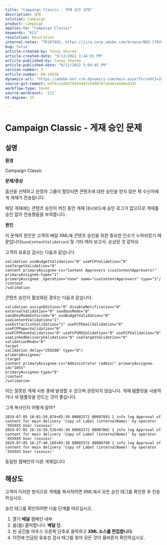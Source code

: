 ```yaml
---
title: "Campaign Classic - 게재 승인 문제"
description: 설명
solution: Campaign
product: Campaign
applies-to: "Campaign Classic"
keywords: "KCS"
resolution: Resolution
internal-notes: "TK187092, https://jira.corp.adobe.com/browse/NEO-17029"
bug: false
article-created-by: Tanay Sharma .
article-created-date: "9/13/2022 3:44:55 PM"
article-published-by: Tanay Sharma .
article-published-date: "9/13/2022 5:04:45 PM"
version-number: 3
article-number: KA-14656
dynamics-url: "https://adobe-ent.crm.dynamics.com/main.aspx?forceUCI=1&pagetype=entityrecord&etn=knowledgearticle&id=abbbd300-7b33-ed11-9db1-002248086735"
source-git-commit: e8f4ca2dd578944d4fe399074fab461de88ad247
workflow-type: tm+mt
source-wordcount: '212'
ht-degree: 2%

---
```


# Campaign Classic - 게재 승인 문제

## 설명


<b>환경</b>

Campaign Classic



<b>문제/증상</b>

옵션을 선택하고 운영자 그룹이 할당되면 콘텐츠에 대한 승인을 받지 않은 채 수신자에게 게재가 전송됩니다.

해당 게재에는 콘텐츠 승인이 켜진 동안 게재 대시보드에 승인 로그가 없으므로 게재를 승인 없이 전송했음을 보여줍니다.



<b>원인</b>

이 문제의 원인은 고객의 배달 XML에 콘텐츠 승인을 위한 중요한 인수가 누락되었기 때문입니다(`useContentValidation`) 및 기타 여러 보고서. 손상된 것 같아요

고객의 유효성 검사는 다음과 같습니다.




```
validation useBudgetValidation="0" useFCPValidation="0" useTargetValidation="0"
content primaryAssignee-cs="Content Approvers (cusContentApprovers)" primaryAssignee-type="1"
primaryAssignee _operation="none" name="cusContentApprovers" type="1"/
/content
/validation
```




콘텐츠 승인이 활성화된 경우는 다음과 같습니다.




```
validation assignEdition="0" disableNotification="0" externalValidation="0" sandboxMode="0"
sandboxModeEnforced="0" useBudgetValidation="0" useContentValidation="1"
useExtractionValidation="1" useFCPEmailValidation="0" useFCPPaperValidation="0"
useFCPPhoneValidation="0" useFCPSMSValidation="0" useFCPValidation="0"
useLinkedDeliveryValidation="0" useTargetValidation="0" validationMode="0"
target
validation delay="259200" type="0"/
primaryAssignee/
/target
content primaryAssignee-cs="Administrator (admin)" primaryAssignee-id="1055"
primaryAssignee-type="0"
/content
/validation
```




이는 잘못된 게재 사본 중에 발생할 수 있으며 권장되지 않습니다. 게재 템플릿을 사용하거나 새 템플릿을 만드는 것이 좋습니다.

그게 복사인지 어떻게 알아?




```
2019-07-05 16:01:59.874+05:30 00002572 00007893 1 info log Approval of content for main delivery 'Copy of Label (internalName)' by operator 'XXXXXX User (xxxxxx)'
2019-07-05 16:14:59.526+05:30 00002572 00007D6C 1 info log Approval of content for main delivery 'Copy of Label (internalName)' by operator 'XXXXXX User (xxxxxx)'
2019-07-05 16:27:40.169+05:30 00002572 00000798 1 info log Approval of content for main delivery 'Copy of Label (internalName)' by operator 'XXXXXX User (xxxxxx)'
```




동일한 캠페인의 다른 게재입니다


## 해상도


고객이 이러한 방식으로 게재를 복사하려면 XML에서 모든 승인 태그를 확인한 후 전송하십시오.

승인 태그를 확인하려면 다음 단계를 따르십시오.

1. 열기 <b>배달</b> 캠페인 내부.
2. 을(를) 클릭합니다. <b>배달 </b>탭<b>.</b>
3. 빈 공간을 마우스 오른쪽 단추로 클릭하고 <b>XML 소스를 편집합니다.</b>
4. 이전에 언급된 유효성 검사 태그를 찾아 모든 것이 올바른지 확인하십시오.



